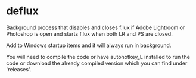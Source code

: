 # deflux
Background process that disables and closes f.lux if Adobe Lightroom or Photoshop is open and starts f.lux when both LR and PS are closed.

Add to Windows startup items and it will always run in background.

You will need to compile the code or have autohotkey_L installed to run the code or download the already compiled version which you can find under 'releases'.

 
